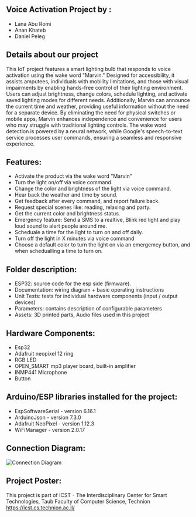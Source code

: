 ## Voice Activation Project by : 
* Lana Abu Romi
* Anan Khateb
* Daniel Peleg
  
## Details about our project
This IoT project features a smart lighting bulb that responds to voice activation using the wake word "Marvin." Designed for accessibility, it assists amputees, individuals with mobility limitations, and those with visual impairments by enabling hands-free control of their lighting environment.
Users can adjust brightness, change colors, schedule lighting, and activate saved lighting modes for different needs. Additionally, Marvin can announce the current time and weather, providing useful information without the need for a separate device. By eliminating the need for physical switches or mobile apps, Marvin enhances independence and convenience for users who may struggle with traditional lighting controls.
The wake word detection is powered by a neural network, while Google's speech-to-text service processes user commands, ensuring a seamless and responsive experience.

## Features:
* Activate the product via the wake word "Marvin"
* Turn the light on/off via voice command.
* Change the color and brightness of the light via voice command.
* Hear back the weather and time by sound.
* Get feedback after every command, and report failure back.
* Request special scenes like: reading, relaxing and party.
* Get the current color and brightness status.
* Emergency feature: Send a SMS to a realtive, Blink red light and play loud sound to alert people around me.
* Scheduale a time for the light to turn on and off daily.
* Turn off the light in X minutes via voice command
* Choose a default color to turn the light on via an emergemcy button, and when schedualling a time to turn on.
 
## Folder description:
* ESP32: source code for the esp side (firmware).
* Documentation: wiring diagram + basic operating instructions
* Unit Tests: tests for individual hardware components (input / output devices)
* Parameters: contains description of configurable parameters 
* Assets: 3D printed parts, Audio files used in this project

## Hardware Components:
* Esp32
* Adafruit neopixel 12 ring 
* RGB LED
* OPEN_SMART mp3 player board, built-in amplifier 
* INMP441 Microphone
* Button

## Arduino/ESP libraries installed for the project:
* EspSoftwareSerial - version 6.16.1
* ArduinoJson - version 7.3.0
* Adafruit NeoPixel - version 1.12.3
* WiFiManager - version 2.0.17

## Connection Diagram:
![Connection Diagram](https://github.com/user-attachments/assets/f96d4047-e5e3-4680-9c84-886f65507650)


## Project Poster:
 
This project is part of ICST - The Interdisciplinary Center for Smart Technologies, Taub Faculty of Computer Science, Technion
https://icst.cs.technion.ac.il/
